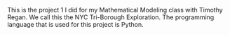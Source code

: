 This is the project 1 I did for my Mathematical Modeling class with Timothy Regan. We call this the NYC Tri-Borough Exploration. The programming language that is used for this project is Python.
